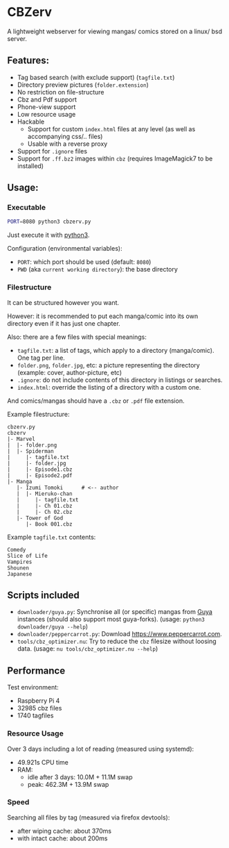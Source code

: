# CBZerv

A lightweight webserver for viewing mangas/ comics stored on a linux/ bsd server.

## Features:

* Tag based search (with exclude support) (`tagfile.txt`)
* Directory preview pictures (`folder.extension`)
* No restriction on file-structure
* Cbz and Pdf support
* Phone-view support
* Low resource usage
* Hackable
   * Support for custom `index.html` files at any level (as well as accompanying css/.. files)
   * Usable with a reverse proxy
* Support for `.ignore` files
* Support for `.ff.bz2` images within `cbz` (requires ImageMagick7 to be installed)

## Usage:

### Executable

```sh
PORT=8080 python3 cbzerv.py
```

Just execute it with [python3](https://python.org).

Configuration (environmental variables):
* `PORT`: which port should be used (default: `8080`)
* `PWD` (aka `current working directory`): the base directory

### Filestructure

It can be structured however you want.

However: it is recommended to put each manga/comic into its own directory even if it has just one chapter.

Also: there are a few files with special meanings:
* `tagfile.txt`: a list of tags, which apply to a directory (manga/comic). One tag per line.
* `folder.png`, `folder.jpg`, etc: a picture representing the directory (example: cover, author-picture, etc)
* `.ignore`: do not include contents of this directory in listings or searches.
* `index.html`: override the listing of a directory with a custom one.

And comics/mangas should have a `.cbz` or `.pdf` file extension.

Example filestructure:
```
cbzerv.py
cbzerv
|- Marvel
|  |- folder.png
|  |- Spiderman
|     |- tagfile.txt
|     |- folder.jpg
|     |- Episode1.cbz
|     |- Episode2.pdf
|- Manga
   |- Izumi Tomoki      # <-- author
   |  |- Mieruko-chan
   |     |- tagfile.txt
   |     |- Ch 01.cbz
   |     |- Ch 02.cbz
   |- Tower of God
      |- Book 001.cbz
```

Example `tagfile.txt` contents:
```
Comedy
Slice of Life
Vampires
Shounen
Japanese
```

## Scripts included

* `downloader/guya.py`: Synchronise all (or specific) mangas from [Guya][] instances (should also support most guya-forks). (usage: `python3 downloader/guya --help`)
* `downloader/peppercarrot.py`: Download <https://www.peppercarrot.com>.
* `tools/cbz_optimizer.nu`: Try to reduce the `cbz` filesize without loosing data. (usage: `nu tools/cbz_optimizer.nu --help`)

## Performance

Test environment:
* Raspberry Pi 4
* 32985 cbz files
* 1740 tagfiles

### Resource Usage

Over 3 days including a lot of reading (measured using systemd):
* 49.921s CPU time
* RAM:
  * idle after 3 days: 10.0M + 11.1M swap
  * peak: 462.3M + 13.9M swap

### Speed

Searching all files by tag (measured via firefox devtools):
* after wiping cache: about 370ms
* with intact cache: about 200ms

[Guya]: https://github.com/subject-f/guyamoe
